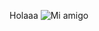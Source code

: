 Holaaa
![Mi amigo](https://static.wikia.nocookie.net/character-stats-and-profiles/images/a/a7/ThePaleVisitor.png/revision/latest/scale-to-width-down/368?cb=20241120100813)
